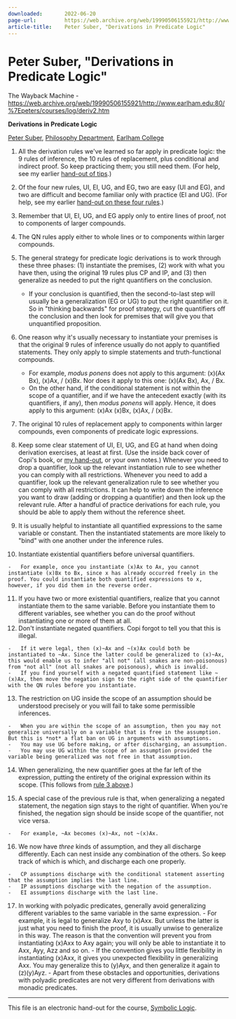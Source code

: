 ```yaml
---
downloaded:       2022-06-20
page-url:         https://web.archive.org/web/19990506155921/http://www.earlham.edu/~peters/courses/log/deriv2.htm
article-title:    Peter Suber, "Derivations in Predicate Logic"
---
```

# Peter Suber, "Derivations in Predicate Logic"
The Wayback Machine - https://web.archive.org/web/19990506155921/http://www.earlham.edu:80/%7Epeters/courses/log/deriv2.htm

**Derivations in Predicate Logic**

[Peter Suber][1], [Philosophy Department][2], [Earlham College][3]

1.  All the derivation rules we've learned so far apply in predicate logic: the 9 rules of inference, the 10 rules of replacement, plus conditional and indirect proof. So keep practicing them; you still need them. (For help, see my earlier [hand-out of tips][4].)
2.  Of the four new rules, UI, EI, UG, and EG, two are easy (UI and EG), and two are difficult and become familiar only with practice (EI and UG). (For help, see my earlier [hand-out on these four rules][5].)
3.  Remember that UI, EI, UG, and EG apply only to entire lines of proof, not to components of larger compounds.
4.  The QN rules apply either to whole lines or to components within larger compounds.
5.  The general strategy for predicate logic derivations is to work through these three phases: (1) instantiate the premises, (2) work with what you have then, using the original 19 rules plus CP and IP, and (3) then generalize as needed to put the right quantifiers on the conclusion.
    
    -   If your conclusion is quantified, then the second-to-last step will usually be a generalization (EG or UG) to put the right quantifier on it. So in "thinking backwards" for proof strategy, cut the quantifiers off the conclusion and then look for premises that will give you that unquantified proposition.
    
      
    
6.  One reason why it's usually necessary to instantiate your premises is that the original 9 rules of inference usually do not apply to quantified statements. They only apply to simple statements and truth-functional compounds.
    
    -   For example, *modus ponens* does not apply to this argument: (x)(Ax  Bx), (x)Ax, / (x)Bx. Nor does it apply to this one: (x)(Ax  Bx), Ax, / Bx.
    -   On the other hand, if the conditional statement is not within the scope of a quantifier, and if we have the antecedent exactly (with its quantifiers, if any), then *modus ponens* will apply. Hence, it does apply to this argument: (x)Ax  (x)Bx, (x)Ax, / (x)Bx.
    
      
    
7.  The original 10 rules of replacement apply to components within larger compounds, even components of predicate logic expressions.  
    
8.  Keep some clear statement of UI, EI, UG, and EG at hand when doing derivation exercises, at least at first. (Use the inside back cover of Copi's book, or [my hand-out][6], or your own notes.) Whenever you need to drop a quantifier, look up the relevant instantiation rule to see whether you can comply with all restrictions. Whenever you need to add a quantifier, look up the relevant generalization rule to see whether you can comply with all restrictions. It can help to write down the inference you want to draw (adding or dropping a quantifier) and then look up the relevant rule. After a handful of practice derivations for each rule, you should be able to apply them without the reference sheet.
9.  It is usually helpful to instantiate all quantified expressions to the same variable or constant. Then the instantiated statements are more likely to "bind" with one another under the inference rules.  
    
10.  Instantiate existential quantifiers before universal quantifiers.
    
    -   For example, once you instantiate (x)Ax to Ax, you cannot instantiate (x)Bx to Bx, since x has already occurred freely in the proof. You could instantiate both quantified expressions to x, however, if you did them in the reverse order.
    
      
    
11.  If you have two or more existential quantifiers, realize that you cannot instantiate them to the same variable. Before you instantiate them to different variables, see whether you can do the proof without instantiating one or more of them at all.
12.  Don't instantiate negated quantifiers. Copi forgot to tell you that this is illegal.
    
    -   If it were legal, then (x)~Ax and ~(x)Ax could both be instantiated to ~Ax. Since the latter could be generalized to (x)~Ax, this would enable us to infer "all not" (all snakes are non-poisonous) from "not all" (not all snakes are poisonous), which is invalid.
    -   If you find yourself with a negated quantified statement like ~(x)Ax, then move the negation sign to the right side of the quantifier with the QN rules before you instantiate.
    
      
    
13.  The restriction on UG inside the scope of an assumption should be understood precisely or you will fail to take some permissible inferences.
    
    -   When you are within the scope of an assumption, then you may not generalize universally on a variable that is free in the assumption. But this is *not* a flat ban on UG in arguments with assumptions.
    -   You may use UG before making, or after discharging, an assumption.
    -   You may use UG within the scope of an assumption provided the variable being generalized was not free in that assumption.
    
      
    
14.  When generalizing, the new quantifier goes at the far left of the expression, putting the entirety of the original expression within its scope. (This follows from [rule 3 above][7].)  
    
15.  A special case of the previous rule is that, when generalizing a negated statement, the negation sign stays to the right of quantifier. When you're finished, the negation sign should be inside scope of the quantifier, not vice versa.
    
    -   For example, ~Ax becomes (x)~Ax, not ~(x)Ax.
    
      
    
16.  We now have *three* kinds of assumption, and they all discharge differently. Each can nest inside any combination of the others. So keep track of which is which, and discharge each one properly.
    
    -   CP assumptions discharge with the conditional statement asserting that the assumption implies the last line.
    -   IP assumptions discharge with the negation of the assumption.
    -   EI assumptions discharge with the last line.
    
      
    
17.  In working with polyadic predicates, generally avoid generalizing different variables to the same variable in the same expression.
    -   For example, it is legal to generalize Axy to (x)Axx. But unless the latter is just what you need to finish the proof, it is usually unwise to generalize in this way. The reason is that the convention will prevent you from instantiating (x)Axx to Axy again; you will only be able to instantiate it to Axx, Ayy, Azz and so on.
    -   If the convention gives you little flexibility in instantiating (x)Axx, it gives you unexpected flexibility in generalizing Axx. You may generalize this to (y)Ayx, and then generalize it again to (z)(y)Ayz.
    -   Apart from these obstacles and opportunities, derivations with polyadic predicates are not very different from derivations with monadic predicates.

---

This file is an electronic hand-out for the course, [Symbolic Logic][8].

[1]: https://web.archive.org/web/19990506155921/http://www.earlham.edu/~peters/hometoc.htm
[2]: https://web.archive.org/web/19990506155921/http://www.earlham.edu/~phil/index.htm
[3]: https://web.archive.org/web/19990506155921/http://www.earlham.edu/
[4]: https://web.archive.org/web/19990506155921/http://www.earlham.edu/~peters/courses/log/deriv.htm
[5]: https://web.archive.org/web/19990506155921/http://www.earlham.edu/~peters/courses/log/ei-ug.htm
[6]: https://web.archive.org/web/19990506155921/http://www.earlham.edu/~peters/courses/log/ei-ug.htm
[7]: https://web.archive.org/web/19990506155921/http://www.earlham.edu/~peters/courses/log/deriv2.htm#whole-lines
[8]: https://web.archive.org/web/19990506155921/http://www.earlham.edu/~peters/courses/log/loghome.htm
